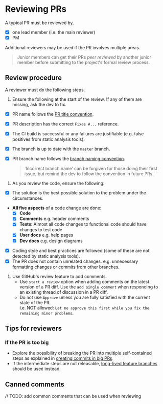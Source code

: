 # Reviewing PRs

A typical PR must be reviewed by,
 - [x] one lead member (i.e. the main reviewer)
 - [x] PM

Additional reviewers may be used if the PR involves multiple areas.

> Junior members can get their PRs _peer reviewed_ by another junior member before submitting to the project's formal 
review process.

## Review procedure

A reviewer must do the following steps.

1. Ensure the following at the start of the review. If any of them are missing, ask the dev to fix.
  - [x] PR name follows the [PR title convention](FormatsAndConventions.md#pr). 
  - [x] PR description has the correct `Fixes #...` reference.
  - [x] The CI build is successful or any failures are justifiable (e.g. false positives from static analysis tools).
  - [x] The branch is up to date with the `master` branch.
  - [x] PR branch name follows the [branch naming convention](FormatsAndConventions.md#branch). 
  
    > 'Incorrect branch name' can be forgiven for those doing their first issue, 
    >  but remind the dev to follow the convention in future PRs.
  
1. As you review the code, ensure the following:
  - [x] The solution is the best possible solution to the problem under the circumstances.
  * **All five aspects** of a code change are done:
    - [x] **Code**
    - [x] **Comments** e.g. header comments
    - [x] **Tests**:  Almost all code changes to functional code should have changes to test code
    - [x] **User docs** e.g. help pages
    - [x] **Dev docs** e.g. design diagrams
  - [x] Coding style and best practices are followed (some of these are not detected by static analysis tools).
  - [x] The PR does not contain unrelated changes. 
      e.g. unnecessary formatting changes or commits from other branches.

1. Use GitHub's review feature to add comments.
   * Use `start a review` option when adding comments on the latest version of a PR diff. 
     Use the `add single comment` when responding to an existing thread of discussion in a PR diff.
   * Do not use `Approve` unless you are fully satisfied with the current state of the PR. <br>
   i.e. NOT allowed: `Let me approve this first while you fix the remaining minor problems`.

## Tips for reviewers

### If the PR is too big 
  
  * Explore the possibility of breaking the PR into multiple self-contained steps
  as explained in [creating commits in big PRs](AdvancedContributorGuidelines.md#creating-commits-in-big-prs). 
  * If the intermediate steps are not releasable, 
  [long-lived feature branches](HowToGuides.md#implement-big-features-using-long-lived-feature-branches)
  should be used instead.

## Canned comments

// TODO: add common comments that can be used when reviewing